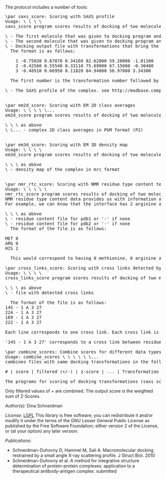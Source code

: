 The protocol includes a number of tools:
<pre>
\par saxs_score: Scoring with SAXS profile
Usage: \<pdb1\> \<pdb2\> \<trans_file\> \<exp_profile_file\>
saxs_score program scores results of docking of two molecules against the SAXS profile file.

\<pdb1\> - The first molecule that was given to docking program and was kept in place during docking
\<pdb2\> - The second molecule that was given to docking program and was transformed
\<trans_file\> - Docking output file with transformations that bring the transformed molecule to the static molecule.
  The format is as follows:

    1 -0.75020 0.67870 0.34160 82.62000 59.28000 -1.01100
    2 -0.42560 0.55540 0.33110 75.69000 67.15000 -0.30480
    3 -0.48910 0.66950 0.11820 84.94000 58.97000 3.34300

  The first number is the transformation number followed by three rotational and three translational parameters.

\<exp_profile_file\> - The SAXS profile of the complex. see http://modbase.compbio.ucsf.edu/foxs/help.html for format details.


\par em2d_score: Scoring with EM 2D class averages
Usage: \<pdb1\> \<pdb2\> \<trans_file\> \<image1\> \<image2\>...
em2d_score program scores results of docking of two molecules against 2D class averages from EM.

\<pdb1\> \<pdb2\> \<trans_file\> as above
\<image1\> \<image2\>... - complex 2D class averages in PGM format (P2)


\par em3d_score: Scoring with EM 3D density map
Usage: \<pdb1\> \<pdb2\> \<trans_file\> \<em_map\>
em3d_score program scores results of docking of two molecules against 3D density map.

\<pdb1\> \<pdb2\> \<trans_file\> as above
\<em_map\> - density map of the complex in mrc format


\par nmr_rtc_score: Scoring with NMR residue type content term (NMR-RTC)
Usage: \<pdb1\> \<pdb2\> \<trans_file\> \<residue_content_file1\> \<residue_content_file2\>
nmr_rtc_score program scores results of docking of two molecules against NMR residue type content.
NMR residue type content data provides us with information about residue composition at the interface.
For example, we can know that the interface has 2 arginine and 3 histidine residues.

\<pdb1\> \<pdb2\> \<trans_file\> as above
\<residue_content_file1\> - residue content file for pdb1 or '-' if none
\<residue_content_file2\> - residue content file for pdb2 or '-' if none
  The format of the file is as follows:

MET 0
ARG 0
HIS 2

  This would correspond to having 0 methionine, 0 arginine and two histidine residues in the interface.

\par cross_links_score: Scoring with cross links detected by mass spectrometry
Usage: \<pdb1\> \<pdb2\> \<trans_file\> \<cross_links_file\>
cross_links_score program scores results of docking of two molecules against cross linking dataset.

\<pdb1\> \<pdb2\> \<trans_file\> as above
\<cross_links_file\> - file with detected cross links

  The format of the file is as follows:
145 - 1 A 3 27
224 - 1 A 3 27
169 - 1 A 3 27
222 - 1 A 3 27

Each line corresponds to one cross link. Each cross link is defined by residue numbers and chain ids of the cross linked residues, followed by limits on the distance between CA atoms.

'145 - 1 A 3 27' corresponds to a cross link between residue 145 in a chain with blank chain id and residue 1 in chain A. The minimal distance is 3A and the maximal is 27A.

\par combine_scores: Combine scores for different data types
Usage: combine_scores \<file1\> \<weight1\> \<file2\> \<weight2\> \<file3\> \<weight3\>...
combines files with same docking transformations in the following format:

# | score | filtered (+/-) | z-score | ... | Transformation

The programs for scoring of docking transformations (saxs_score, em2d_score, em3d_score, nmr_rtc_score) output results in this format.
</pre>
Only filtered values of + are combined. The output score is the weighted sum of Z-Scores.

_Author(s)_: Dina Schneidman

_License_: [LGPL](http://www.gnu.org/licenses/old-licenses/lgpl-2.1.html)
This library is free software; you can redistribute it and/or
modify it under the terms of the GNU Lesser General Public
License as published by the Free Software Foundation; either
version 2 of the License, or (at your option) any later version.

_Publications_:
 - Schneidman-Duhovny D, Hammel M, Sali A. Macromolecular docking restrained by a small angle X-ray scattering profile. J Struct Biol. 2010
 - Schneidman-Duhovny et al. A method for integrative structure determination of protein-protein complexes: application to a therapeutical antibody-antigen complex. submitted
